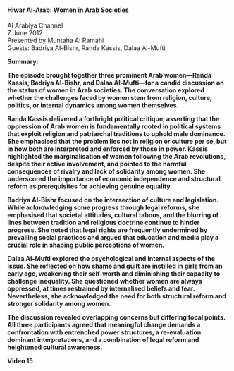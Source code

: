 <h4>Hiwar Al-Arab: Women in Arab Societies</h4>

Al Arabiya Channel
<br>
7 June 2012
<br>
Presented by Muntaha Al Ramahi
<br>
Guests: Badriya Al-Bishr, Randa Kassis, Dalaa Al-Mufti

<b>Summary:<b>

The episode brought together three prominent Arab women—Randa Kassis, Badriya Al-Bishr, and Dalaa Al-Mufti—for a candid discussion on the status of women in Arab societies. The conversation explored whether the challenges faced by women stem from religion, culture, politics, or internal dynamics among women themselves.

Randa Kassis delivered a forthright political critique, asserting that the oppression of Arab women is fundamentally rooted in political systems that exploit religion and patriarchal traditions to uphold male dominance. She emphasised that the problem lies not in religion or culture per se, but in how both are interpreted and enforced by those in power. Kassis highlighted the marginalisation of women following the Arab revolutions, despite their active involvement, and pointed to the harmful consequences of rivalry and lack of solidarity among women. She underscored the importance of economic independence and structural reform as prerequisites for achieving genuine equality.

Badriya Al-Bishr focused on the intersection of culture and legislation. While acknowledging some progress through legal reforms, she emphasised that societal attitudes, cultural taboos, and the blurring of lines between tradition and religious doctrine continue to hinder progress. She noted that legal rights are frequently undermined by prevailing social practices and argued that education and media play a crucial role in shaping public perceptions of women.

Dalaa Al-Mufti explored the psychological and internal aspects of the issue. She reflected on how shame and guilt are instilled in girls from an early age, weakening their self-worth and diminishing their capacity to challenge inequality. She questioned whether women are always oppressed, at times restrained by internalised beliefs and fear. Nevertheless, she acknowledged the need for both structural reform and stronger solidarity among women.

The discussion revealed overlapping concerns but differing focal points. All three participants agreed that meaningful change demands a confrontation with entrenched power structures, a re-evaluation dominant interpretations, and a combination of legal reform and heightened cultural awareness.

Video 15
